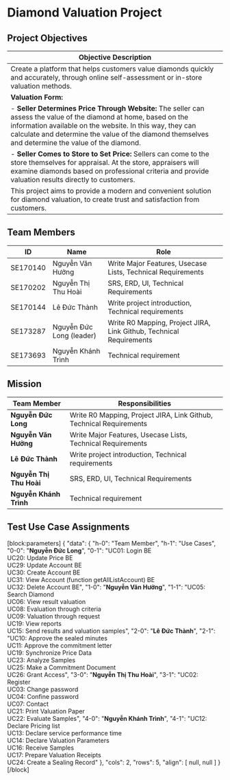 # Diamond Valuation Project

## Project Objectives

| Objective Description                                                                                                                                                                                                                                                               |
| ----------------------------------------------------------------------------------------------------------------------------------------------------------------------------------------------------------------------------------------------------------------------------------- |
| Create a platform that helps customers value diamonds quickly and accurately, through online self-assessment or in-store valuation methods.                                                                                                                                         |
| **Valuation Form:**                                                                                                                                                                                                                                                                 |
| - **Seller Determines Price Through Website:** The seller can assess the value of the diamond at home, based on the information available on the website. In this way, they can calculate and determine the value of the diamond themselves and determine the value of the diamond. |
| - **Seller Comes to Store to Set Price:** Sellers can come to the store themselves for appraisal. At the store, appraisers will examine diamonds based on professional criteria and provide valuation results directly to customers.                                                |
| This project aims to provide a modern and convenient solution for diamond valuation, to create trust and satisfaction from customers.                                                                                                                                               |

## Team Members

| ID       | Name                     | Role                                                                |
| -------- | ------------------------ | ------------------------------------------------------------------- |
| SE170140 | Nguyễn Văn Hưởng         | Write Major Features, Usecase Lists, Technical Requirements         |
| SE170202 | Nguyễn Thị Thu Hoài      | SRS, ERD, UI, Technical Requirements                                |
| SE170144 | Lê Đức Thành             | Write project introduction, Technical requirements                  |
| SE173287 | Nguyễn Đức Long (leader) | Write R0 Mapping, Project JIRA, Link Github, Technical Requirements |
| SE173693 | Nguyễn Khánh Trình       | Technical requirement                                               |

## Mission

| Team Member             | Responsibilities                                                    |
| ----------------------- | ------------------------------------------------------------------- |
| **Nguyễn Đức Long**     | Write R0 Mapping, Project JIRA, Link Github, Technical Requirements |
| **Nguyễn Văn Hưởng**    | Write Major Features, Usecase Lists, Technical Requirements         |
| **Lê Đức Thành**        | Write project introduction, Technical requirements                  |
| **Nguyễn Thị Thu Hoài** | SRS, ERD, UI, Technical Requirements                                |
| **Nguyễn Khánh Trình**  | Technical requirement                                               |

## Test Use Case Assignments

[block:parameters]
{
  "data": {
    "h-0": "Team Member",
    "h-1": "Use Cases",
    "0-0": "**Nguyễn Đức Long**",
    "0-1": "UC01: Login BE<br>UC20: Update Price BE<br>UC29: Update Account BE<br>UC30: Create Account BE<br>UC31: View Account (function getAllListAccount) BE<br>UC32: Delete Account BE",
    "1-0": "**Nguyễn Văn Hưởng**",
    "1-1": "UC05: Search Diamond<br>UC06: View result valuation<br>UC08: Evaluation through criteria<br>UC09: Valuation through request<br>UC19: View reports<br>UC15: Send results and valuation samples",
    "2-0": "**Lê Đức Thành**",
    "2-1": "UC10: Approve the sealed minutes<br>UC11: Approve the commitment letter<br>UC19: Synchronize Price Data<br>UC23: Analyze Samples<br>UC25: Make a Commitment Document<br>UC26: Grant Access",
    "3-0": "**Nguyễn Thị Thu Hoài**",
    "3-1": "UC02: Register<br>UC03: Change password<br>UC04: Confine password<br>UC07: Contact<br>UC21: Print Valuation Paper<br>UC22: Evaluate Samples",
    "4-0": "**Nguyễn Khánh Trình**",
    "4-1": "UC12: Declare Pricing list<br>UC13: Declare service performance time<br>UC14: Declare Valuation Parameters<br>UC16: Receive Samples<br>UC17: Prepare Valuation Receipts<br>UC24: Create a Sealing Record"
  },
  "cols": 2,
  "rows": 5,
  "align": [
    null,
    null
  ]
}
[/block]
